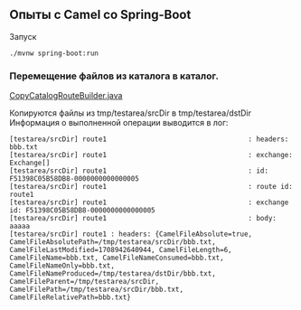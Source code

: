 ## Опыты с Camel со Spring-Boot

Запуск
````shell
./mvnw spring-boot:run
````

### Перемещение файлов из каталога в каталог.

[CopyCatalogRouteBuilder.java](https://github.com/cherepakhin/spring-boot-camel/blob/main/src/main/java/com/codeusingjava/springbootcamel/route/CopyCatalogRouteBuilder.java)

Копируются файлы из tmp/testarea/srcDir в tmp/testarea/dstDir
Информация о выполненной операции выводится в лог:

````text
[testarea/srcDir] route1                                   : headers: bbb.txt
[testarea/srcDir] route1                                   : exchange: Exchange[]
[testarea/srcDir] route1                                   : id: F51398C05B58DB8-0000000000000005
[testarea/srcDir] route1                                   : route id: route1
[testarea/srcDir] route1                                   : exchange id: F51398C05B58DB8-0000000000000005
[testarea/srcDir] route1                                   : body: aaaaa
[testarea/srcDir] route1 : headers: {CamelFileAbsolute=true, CamelFileAbsolutePath=/tmp/testarea/srcDir/bbb.txt, CamelFileLastModified=1708942640944, CamelFileLength=6, CamelFileName=bbb.txt, CamelFileNameConsumed=bbb.txt, CamelFileNameOnly=bbb.txt, CamelFileNameProduced=/tmp/testarea/dstDir/bbb.txt, CamelFileParent=/tmp/testarea/srcDir, CamelFilePath=/tmp/testarea/srcDir/bbb.txt, CamelFileRelativePath=bbb.txt}

````